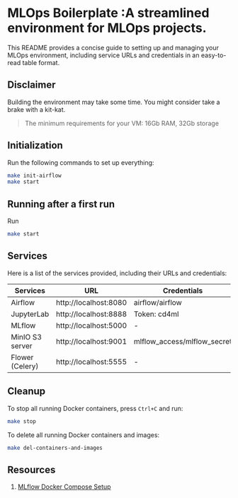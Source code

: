 # MLOps Boilerplate :A streamlined environment for MLOps projects.

This README provides a concise guide to setting up and managing your MLOps environment, including service URLs and credentials in an easy-to-read table format.

## Disclaimer
Building the environment may take some time. You might consider take a brake with a kit-kat.

> The minimum requirements for your VM: 16Gb RAM, 32Gb storage

## Initialization
Run the following commands to set up everything:

```sh
make init-airflow
make start
```

## Running after a first run
Run

```sh
make start
```


## Services
Here is a list of the services provided, including their URLs and credentials:

| Services          | URL                       | Credentials           |
|------------------|---------------------------|-----------------------|
| Airflow          | http://localhost:8080     | airflow/airflow       |
| JupyterLab       | http://localhost:8888     | Token: cd4ml          |
| MLflow           | http://localhost:5000     | -                     |
| MinIO S3 server  | http://localhost:9001     | mlflow_access/mlflow_secret |
| Flower (Celery)  | http://localhost:5555     | -                     |

## Cleanup
To stop all running Docker containers, press `Ctrl+C` and run:

```sh
make stop
```

To delete all running Docker containers and images:

```sh
make del-containers-and-images
```

## Resources
1. [MLflow Docker Compose Setup](https://github.com/sachua/mlflow-docker-compose)